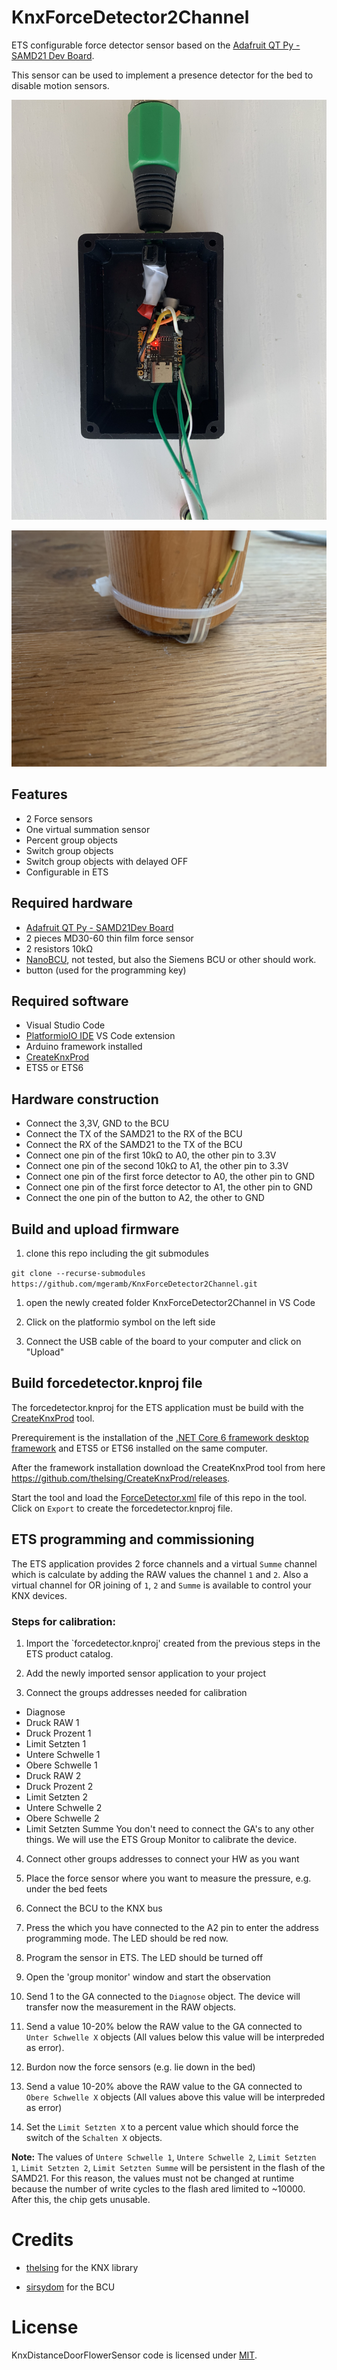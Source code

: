 # KnxForceDetector2Channel

ETS configurable force detector sensor based on the [Adafruit QT Py - SAMD21 Dev Board](https://www.adafruit.com/product/4600).

This sensor can be used to implement a presence detector for the bed to disable motion sensors.

![SAMD 21 board](/assets/images/Sensor.jpg "SAMD 21 board")

![Force sensor mounted on bed feet](/assets/images/ForceSensorMounted.jpg "Force sensor mounted on bed feet")

## Features

* 2 Force sensors
* One virtual summation sensor
* Percent group objects
* Switch group objects
* Switch group objects with delayed OFF
* Configurable in ETS

## Required hardware

* [Adafruit QT Py - SAMD21Dev Board](https://www.adafruit.com/product/4600)
* 2 pieces MD30-60 thin film force sensor
* 2 resistors 10kΩ
* [NanoBCU](https://shop.sirsydom.de/Busankoppler/NanoBCU-Standard.html), not tested, but also the Siemens BCU or other should work.
* button (used for the programming key)  

## Required software

* Visual Studio Code
* [PlatformioIO IDE](https://platformio.org) VS Code 
extension
* Arduino framework installed
* [CreateKnxProd](https://github.com/thelsing/CreateKnxProd) 
* ETS5 or ETS6

## Hardware construction

* Connect the 3,3V, GND to the BCU
* Connect the TX of the SAMD21 to the RX of the BCU
* Connect the RX of the SAMD21 to the TX of the BCU
* Connect one pin of the first 10kΩ to A0, the other pin to 3.3V
* Connect one pin of the second 10kΩ to A1, the other pin to 3.3V
* Connect one pin of the first force detector to A0, the other pin to GND
* Connect one pin of the first force detector to A1, the other pin to GND
* Connect the one pin of the button to A2, the other to GND

## Build and upload firmware

1) clone this repo including the git submodules

`git clone --recurse-submodules https://github.com/mgeramb/KnxForceDetector2Channel.git`

1) open the newly created folder KnxForceDetector2Channel in VS Code

1) Click on the platformio symbol on the left side

1) Connect the USB cable of the board to your computer and click on "Upload"

## Build forcedetector.knproj file

The forcedetector.knproj for the ETS application must be build with the [CreateKnxProd](https://github.com/thelsing/CreateKnxProd) tool.

Prerequirement is the installation of the [.NET Core 6 framework desktop framework](https://dotnet.microsoft.com/en-us/download/dotnet/thank-you/runtime-desktop-6.0.3-windows-x64-installer) and ETS5 or ETS6 installed on the same computer.

After the framework installation download the CreateKnxProd tool from here https://github.com/thelsing/CreateKnxProd/releases.

Start the tool and load the [ForceDetector.xml](ForceDetector.xml) file of this repo in the tool. Click on `Export` to create the forcedetector.knproj file.

## ETS programming and commissioning

The ETS application provides 2 force channels and a virtual `Summe` channel which is calculate by adding the RAW values the channel `1` and `2`.
Also a virtual channel for OR joining of `1`, `2` and `Summe` is available to control your KNX devices.

### Steps for calibration:

1) Import the `forcedetector.knproj' created from the previous steps in the ETS product catalog.

2) Add the newly imported sensor application to your project

3) Connect the groups addresses needed for calibration
* Diagnose
* Druck RAW 1
* Druck Prozent 1
* Limit Setzten 1
* Untere Schwelle 1
* Obere Schwelle 1
* Druck RAW 2
* Druck Prozent 2
* Limit Setzten 2
* Untere Schwelle 2
* Obere Schwelle 2
* Limit Setzten Summe
You don't need to connect the GA's to any other things. We will use the ETS Group Monitor to calibrate the device.

4) Connect other groups addresses to connect your HW as you want

5) Place the force sensor where you want to measure the pressure, e.g. under the bed feets

6) Connect the BCU to the KNX bus

7) Press the which you have connected to the A2 pin to enter the address programming mode. The LED should be red now.

8) Program the sensor in ETS. The LED should be turned off

9) Open the 'group monitor' window and start the observation

10) Send 1 to the GA connected to the `Diagnose` object. The device will transfer now the measurement in the RAW objects. 

11) Send a value 10-20% below the RAW value to the GA connected to `Unter Schwelle X` objects (All values below this value will be interpreded as error). 

12) Burdon now the force sensors (e.g. lie down in the bed)

13) Send a value 10-20% above the RAW value to the GA connected to `Obere Schwelle X` objects (All values above this value will be interpreded as error)

14) Set the `Limit Setzten X` to a percent value which should force the switch of the `Schalten X` objects. 

**Note:** The values of `Untere Schwelle 1`, `Untere Schwelle 2`, `Limit Setzten 1`, `Limit Setzten 2`, `Limit Setzten Summe` will be persistent in the flash of the SAMD21. For this reason, the values must not be changed at runtime because the number of write cycles to the flash ared limited to ~10000. After this, the chip gets unusable.

# Credits

* [thelsing](https://github.com/thelsing) for the KNX library

* [sirsydom](https://shop.sirsydom.de) for the BCU

# License

KnxDistanceDoorFlowerSensor code is licensed under [MIT](LICENSE).